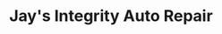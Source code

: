 ---
title: "Jay's Integrity Auto Repair"
url: /rochester/jays-integrity-auto-repair/
shop: car repair
---